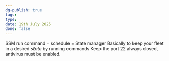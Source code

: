 ```yaml
---
dg-publish: true
tags: 
type: 
date: 19th July 2025
done: false
---
```


SSM run command + schedule = State manager
Basically to keep your fleet in a desired *state* by running commands
Keep the port 22 always closed, antivirus must be enabled.
